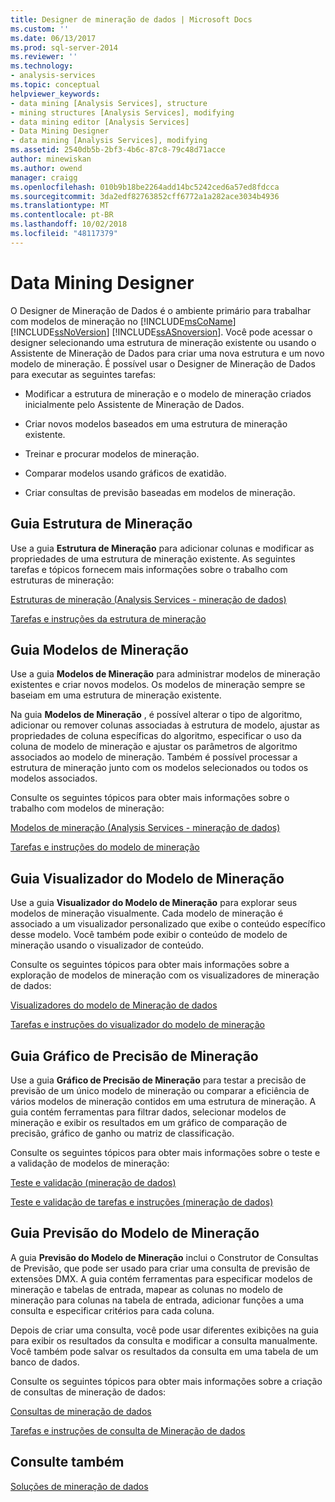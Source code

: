 ```yaml
---
title: Designer de mineração de dados | Microsoft Docs
ms.custom: ''
ms.date: 06/13/2017
ms.prod: sql-server-2014
ms.reviewer: ''
ms.technology:
- analysis-services
ms.topic: conceptual
helpviewer_keywords:
- data mining [Analysis Services], structure
- mining structures [Analysis Services], modifying
- data mining editor [Analysis Services]
- Data Mining Designer
- data mining [Analysis Services], modifying
ms.assetid: 2540db5b-2bf3-4b6c-87c8-79c48d71acce
author: minewiskan
ms.author: owend
manager: craigg
ms.openlocfilehash: 010b9b18be2264add14bc5242ced6a57ed8fdcca
ms.sourcegitcommit: 3da2edf82763852cff6772a1a282ace3034b4936
ms.translationtype: MT
ms.contentlocale: pt-BR
ms.lasthandoff: 10/02/2018
ms.locfileid: "48117379"
---
```

# <a name="data-mining-designer"></a>Data Mining Designer
  O Designer de Mineração de Dados é o ambiente primário para trabalhar com modelos de mineração no [!INCLUDE[msCoName](../../includes/msconame-md.md)] [!INCLUDE[ssNoVersion](../../includes/ssnoversion-md.md)] [!INCLUDE[ssASnoversion](../../includes/ssasnoversion-md.md)]. Você pode acessar o designer selecionando uma estrutura de mineração existente ou usando o Assistente de Mineração de Dados para criar uma nova estrutura e um novo modelo de mineração. É possível usar o Designer de Mineração de Dados para executar as seguintes tarefas:  
  
-   Modificar a estrutura de mineração e o modelo de mineração criados inicialmente pelo Assistente de Mineração de Dados.  
  
-   Criar novos modelos baseados em uma estrutura de mineração existente.  
  
-   Treinar e procurar modelos de mineração.  
  
-   Comparar modelos usando gráficos de exatidão.  
  
-   Criar consultas de previsão baseadas em modelos de mineração.  
  
## <a name="mining-structure-tab"></a>Guia Estrutura de Mineração  
 Use a guia **Estrutura de Mineração** para adicionar colunas e modificar as propriedades de uma estrutura de mineração existente. As seguintes tarefas e tópicos fornecem mais informações sobre o trabalho com estruturas de mineração:  
  
 [Estruturas de mineração &#40;Analysis Services - mineração de dados&#41;](mining-structures-analysis-services-data-mining.md)  
  
 [Tarefas e instruções da estrutura de mineração](mining-structure-tasks-and-how-tos.md)  
  
## <a name="mining-models-tab"></a>Guia Modelos de Mineração  
 Use a guia **Modelos de Mineração** para administrar modelos de mineração existentes e criar novos modelos. Os modelos de mineração sempre se baseiam em uma estrutura de mineração existente.  
  
 Na guia **Modelos de Mineração** , é possível alterar o tipo de algoritmo, adicionar ou remover colunas associadas à estrutura de modelo, ajustar as propriedades de coluna específicas do algoritmo, especificar o uso da coluna de modelo de mineração e ajustar os parâmetros de algoritmo associados ao modelo de mineração. Também é possível processar a estrutura de mineração junto com os modelos selecionados ou todos os modelos associados.  
  
 Consulte os seguintes tópicos para obter mais informações sobre o trabalho com modelos de mineração:  
  
 [Modelos de mineração &#40;Analysis Services - mineração de dados&#41;](mining-models-analysis-services-data-mining.md)  
  
 [Tarefas e instruções do modelo de mineração](mining-model-tasks-and-how-tos.md)  
  
## <a name="mining-model-viewer-tab"></a>Guia Visualizador do Modelo de Mineração  
 Use a guia **Visualizador do Modelo de Mineração** para explorar seus modelos de mineração visualmente. Cada modelo de mineração é associado a um visualizador personalizado que exibe o conteúdo específico desse modelo. Você também pode exibir o conteúdo de modelo de mineração usando o visualizador de conteúdo.  
  
 Consulte os seguintes tópicos para obter mais informações sobre a exploração de modelos de mineração com os visualizadores de mineração de dados:  
  
 [Visualizadores do modelo de Mineração de dados](data-mining-model-viewers.md)  
  
 [Tarefas e instruções do visualizador do modelo de mineração](mining-model-viewer-tasks-and-how-tos.md)  
  
## <a name="mining-accuracy-chart-tab"></a>Guia Gráfico de Precisão de Mineração  
 Use a guia **Gráfico de Precisão de Mineração** para testar a precisão de previsão de um único modelo de mineração ou comparar a eficiência de vários modelos de mineração contidos em uma estrutura de mineração. A guia contém ferramentas para filtrar dados, selecionar modelos de mineração e exibir os resultados em um gráfico de comparação de precisão, gráfico de ganho ou matriz de classificação.  
  
 Consulte os seguintes tópicos para obter mais informações sobre o teste e a validação de modelos de mineração:  
  
 [Teste e validação &#40;mineração de dados&#41;](testing-and-validation-data-mining.md)  
  
 [Teste e validação de tarefas e instruções &#40;mineração de dados&#41;](testing-and-validation-tasks-and-how-tos-data-mining.md)  
  
## <a name="mining-model-prediction-tab"></a>Guia Previsão do Modelo de Mineração  
 A guia **Previsão do Modelo de Mineração** inclui o Construtor de Consultas de Previsão, que pode ser usado para criar uma consulta de previsão de extensões DMX. A guia contém ferramentas para especificar modelos de mineração e tabelas de entrada, mapear as colunas no modelo de mineração para colunas na tabela de entrada, adicionar funções a uma consulta e especificar critérios para cada coluna.  
  
 Depois de criar uma consulta, você pode usar diferentes exibições na guia para exibir os resultados da consulta e modificar a consulta manualmente. Você também pode salvar os resultados da consulta em uma tabela de um banco de dados.  
  
 Consulte os seguintes tópicos para obter mais informações sobre a criação de consultas de mineração de dados:  
  
 [Consultas de mineração de dados](data-mining-queries.md)  
  
 [Tarefas e instruções de consulta de Mineração de dados](data-mining-query-tasks-and-how-tos.md)  
  
## <a name="see-also"></a>Consulte também  
 [Soluções de mineração de dados](data-mining-solutions.md)  
  
  

